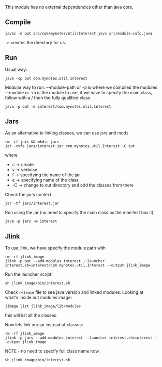 This module has no external dependencies other than java core.

## Compile

```
javac -d out src/com/mynotes/util/Interest.java src/module-info.java
```
`-d` creates the directory for us.

## Run
Usual way:
```
java -cp out com.mynotes.util.Interest
```
Modular way to run:
--module-path or -p is where we compiled the modules
--module or -m is the module to use, if we have to specify the main class, follow with a / then the fully qualified class
```
java -p out -m interest/com.mynotes.util.Interest
```

## Jars
As an alternative to linking classes, we can use jars and mods
```
rm -rf jars && mkdir jars
jar -cvfe jars/interest.jar com.mynotes.util.Interest -C out .
```
where 
* c -> create
* v ->  verbose
* f -> specifying the name of the jar
* e -> specifying name of the class
* -C -> change to out directory and add the classes from there

Check the jar's context
```
jar -tf jars/interest.jar
```
Run using the jar (no need to specify the main class as the manifest has it)
```
java -p jars -m interest
```

## Jlink
To use jlink, we have specify the module path with 
```
rm -rf jlink_image
jlink -p out --add-modules interest --launcher interest.sh=interest/com.mynotes.util.Interest --output jlink_image
```
Run the launcher script:

```
sh jlink_image/bin/interest.sh
```
Check `release` file to see java version and linked modules.
Looking at what's inside out modules image:
```
jimage list jlink_image/lib/modules
```
this will list all the classes.

Now lets link our jar instead of classes:
```
rm -rf jlink_image
jlink -p jars --add-modules interest --launcher interest.sh=interest --output jlink_image
```
NOTE - no need to specify full class name now.
```
sh jlink_image/bin/interest.sh
```